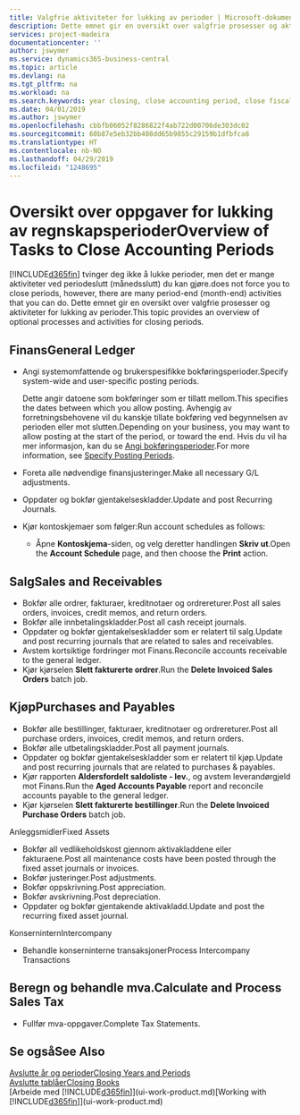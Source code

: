 ```yaml
---
title: Valgfrie aktiviteter for lukking av perioder | Microsoft-dokumentasjon
description: Dette emnet gir en oversikt over valgfrie prosesser og aktiviteter for lukking av regnskapsperioder i Business Central.
services: project-madeira
documentationcenter: ''
author: jswymer
ms.service: dynamics365-business-central
ms.topic: article
ms.devlang: na
ms.tgt_pltfrm: na
ms.workload: na
ms.search.keywords: year closing, close accounting period, close fiscal year, aging, creditor payments, vendor payments
ms.date: 04/01/2019
ms.author: jswymer
ms.openlocfilehash: cbbfb06052f8286822f4ab722d00706de303dc02
ms.sourcegitcommit: 60b87e5eb32bb408dd65b9855c29159b1dfbfca8
ms.translationtype: HT
ms.contentlocale: nb-NO
ms.lasthandoff: 04/29/2019
ms.locfileid: "1248695"
---
```

# <a name="overview-of-tasks-to-close-accounting-periods"></a><span data-ttu-id="83d96-103">Oversikt over oppgaver for lukking av regnskapsperioder</span><span class="sxs-lookup"><span data-stu-id="83d96-103">Overview of Tasks to Close Accounting Periods</span></span>
[!INCLUDE[d365fin](includes/d365fin_md.md)] <span data-ttu-id="83d96-104">tvinger deg ikke å lukke perioder, men det er mange aktiviteter ved periodeslutt (månedsslutt) du kan gjøre.</span><span class="sxs-lookup"><span data-stu-id="83d96-104">does not force you to close periods, however, there are many period-end (month-end) activities that you can do.</span></span> <span data-ttu-id="83d96-105">Dette emnet gir en oversikt over valgfrie prosesser og aktiviteter for lukking av perioder.</span><span class="sxs-lookup"><span data-stu-id="83d96-105">This topic provides an overview of optional processes and activities for closing periods.</span></span>  

## <a name="general-ledger"></a><span data-ttu-id="83d96-106">Finans</span><span class="sxs-lookup"><span data-stu-id="83d96-106">General Ledger</span></span>
* <span data-ttu-id="83d96-107">Angi systemomfattende og brukerspesifikke bokføringsperioder.</span><span class="sxs-lookup"><span data-stu-id="83d96-107">Specify system-wide and user-specific posting periods.</span></span>  

    <span data-ttu-id="83d96-108">Dette angir datoene som bokføringer som er tillatt mellom.</span><span class="sxs-lookup"><span data-stu-id="83d96-108">This specifies the dates between which you allow posting.</span></span> <span data-ttu-id="83d96-109">Avhengig av forretningsbehovene vil du kanskje tillate bokføring ved begynnelsen av perioden eller mot slutten.</span><span class="sxs-lookup"><span data-stu-id="83d96-109">Depending on your business, you may want to allow posting at the start of the period, or toward the end.</span></span> <span data-ttu-id="83d96-110">Hvis du vil ha mer informasjon, kan du se [Angi bokføringsperioder](finance-how-specify-posting-periods.md).</span><span class="sxs-lookup"><span data-stu-id="83d96-110">For more information, see [Specify Posting Periods](finance-how-specify-posting-periods.md).</span></span>  
* <span data-ttu-id="83d96-111">Foreta alle nødvendige finansjusteringer.</span><span class="sxs-lookup"><span data-stu-id="83d96-111">Make all necessary G/L adjustments.</span></span>  
* <span data-ttu-id="83d96-112">Oppdater og bokfør gjentakelseskladder.</span><span class="sxs-lookup"><span data-stu-id="83d96-112">Update and post Recurring Journals.</span></span>  
  <!--* Process Consolidations-->
* <span data-ttu-id="83d96-113">Kjør kontoskjemaer som følger:</span><span class="sxs-lookup"><span data-stu-id="83d96-113">Run account schedules as follows:</span></span>  
  * <span data-ttu-id="83d96-114">Åpne **Kontoskjema**-siden, og velg deretter handlingen **Skriv ut**.</span><span class="sxs-lookup"><span data-stu-id="83d96-114">Open the **Account Schedule** page, and then choose the **Print** action.</span></span>  

## <a name="sales-and-receivables"></a><span data-ttu-id="83d96-115">Salg</span><span class="sxs-lookup"><span data-stu-id="83d96-115">Sales and Receivables</span></span>
* <span data-ttu-id="83d96-116">Bokfør alle ordrer, fakturaer, kreditnotaer og ordrereturer.</span><span class="sxs-lookup"><span data-stu-id="83d96-116">Post all sales orders, invoices, credit memos, and return orders.</span></span>  
* <span data-ttu-id="83d96-117">Bokfør alle innbetalingskladder.</span><span class="sxs-lookup"><span data-stu-id="83d96-117">Post all cash receipt journals.</span></span>  
* <span data-ttu-id="83d96-118">Oppdater og bokfør gjentakelseskladder som er relatert til salg.</span><span class="sxs-lookup"><span data-stu-id="83d96-118">Update and post recurring journals that are related to sales and receivables.</span></span>  
* <span data-ttu-id="83d96-119">Avstem kortsiktige fordringer mot Finans.</span><span class="sxs-lookup"><span data-stu-id="83d96-119">Reconcile accounts receivable to the general ledger.</span></span>  
* <span data-ttu-id="83d96-120">Kjør kjørselen **Slett fakturerte ordrer**.</span><span class="sxs-lookup"><span data-stu-id="83d96-120">Run the **Delete Invoiced Sales Orders** batch job.</span></span>  

## <a name="purchases-and-payables"></a><span data-ttu-id="83d96-121">Kjøp</span><span class="sxs-lookup"><span data-stu-id="83d96-121">Purchases and Payables</span></span>
* <span data-ttu-id="83d96-122">Bokfør alle bestillinger, fakturaer, kreditnotaer og ordrereturer.</span><span class="sxs-lookup"><span data-stu-id="83d96-122">Post all purchase orders, invoices, credit memos, and return orders.</span></span>  
* <span data-ttu-id="83d96-123">Bokfør alle utbetalingskladder.</span><span class="sxs-lookup"><span data-stu-id="83d96-123">Post all payment journals.</span></span>  
* <span data-ttu-id="83d96-124">Oppdater og bokfør gjentakelseskladder som er relatert til kjøp.</span><span class="sxs-lookup"><span data-stu-id="83d96-124">Update and post recurring journals that are related to purchases & payables.</span></span>  
* <span data-ttu-id="83d96-125">Kjør rapporten **Aldersfordelt saldoliste - lev.**, og avstem leverandørgjeld mot Finans.</span><span class="sxs-lookup"><span data-stu-id="83d96-125">Run the **Aged Accounts Payable** report and reconcile accounts payable to the general ledger.</span></span>  
* <span data-ttu-id="83d96-126">Kjør kjørselen **Slett fakturerte bestillinger**.</span><span class="sxs-lookup"><span data-stu-id="83d96-126">Run the **Delete Invoiced Purchase Orders** batch job.</span></span>  

<span data-ttu-id="83d96-127">Anleggsmidler</span><span class="sxs-lookup"><span data-stu-id="83d96-127">Fixed Assets</span></span>
* <span data-ttu-id="83d96-128">Bokfør all vedlikeholdskost gjennom aktivakladdene eller fakturaene.</span><span class="sxs-lookup"><span data-stu-id="83d96-128">Post all maintenance costs have been posted through the fixed asset journals or invoices.</span></span>
* <span data-ttu-id="83d96-129">Bokfør justeringer.</span><span class="sxs-lookup"><span data-stu-id="83d96-129">Post adjustments.</span></span>
* <span data-ttu-id="83d96-130">Bokfør oppskrivning.</span><span class="sxs-lookup"><span data-stu-id="83d96-130">Post appreciation.</span></span>
* <span data-ttu-id="83d96-131">Bokfør avskrivning.</span><span class="sxs-lookup"><span data-stu-id="83d96-131">Post depreciation.</span></span>
* <span data-ttu-id="83d96-132">Oppdater og bokfør gjentakende aktivakladd.</span><span class="sxs-lookup"><span data-stu-id="83d96-132">Update and post the recurring fixed asset journal.</span></span>

<span data-ttu-id="83d96-133">Konsernintern</span><span class="sxs-lookup"><span data-stu-id="83d96-133">Intercompany</span></span>
* <span data-ttu-id="83d96-134">Behandle konserninterne transaksjoner</span><span class="sxs-lookup"><span data-stu-id="83d96-134">Process Intercompany Transactions</span></span>

## <a name="calculate-and-process-sales-tax"></a><span data-ttu-id="83d96-135">Beregn og behandle mva.</span><span class="sxs-lookup"><span data-stu-id="83d96-135">Calculate and Process Sales Tax</span></span>
* <span data-ttu-id="83d96-136">Fullfør mva-oppgaver.</span><span class="sxs-lookup"><span data-stu-id="83d96-136">Complete Tax Statements.</span></span>  

## <a name="see-also"></a><span data-ttu-id="83d96-137">Se også</span><span class="sxs-lookup"><span data-stu-id="83d96-137">See Also</span></span>
[<span data-ttu-id="83d96-138">Avslutte år og perioder</span><span class="sxs-lookup"><span data-stu-id="83d96-138">Closing Years and Periods</span></span>](year-close-years-periods.md)  
[<span data-ttu-id="83d96-139">Avslutte tablåer</span><span class="sxs-lookup"><span data-stu-id="83d96-139">Closing Books</span></span>](year-close-books.md)  
<span data-ttu-id="83d96-140">[Arbeide med [!INCLUDE[d365fin](includes/d365fin_md.md)]](ui-work-product.md)</span><span class="sxs-lookup"><span data-stu-id="83d96-140">[Working with [!INCLUDE[d365fin](includes/d365fin_md.md)]](ui-work-product.md)</span></span>
